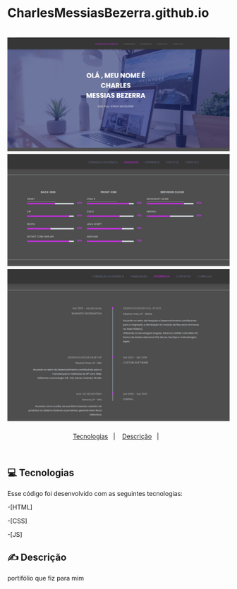 # CharlesMessiasBezerra.github.io

<h1 align="center">
    <img alt="Charles1" title="charles1.jpg" src=".github/charles_1.jpg" />
    <img alt="Charles2" title="charles2.jpg" src=".github/charles_2.jpg" />
    <img alt="Charles3" title="charles3.jpg" src=".github/charles_3.jpg" />
</h1>

<p align="center">
  <a href="#tecnologias">Tecnologias</a>&nbsp;&nbsp;&nbsp;|&nbsp;&nbsp;&nbsp;
   <a href="#descrição">Descrição</a>&nbsp;&nbsp;&nbsp;|&nbsp;&nbsp;&nbsp;
</p> 
<br>

## 💻 Tecnologias

Esse código foi desenvolvido com as seguintes tecnologias:

-[HTML] 

-[CSS] 

-[JS] 


## ✍ Descrição

portifólio que fiz para mim

